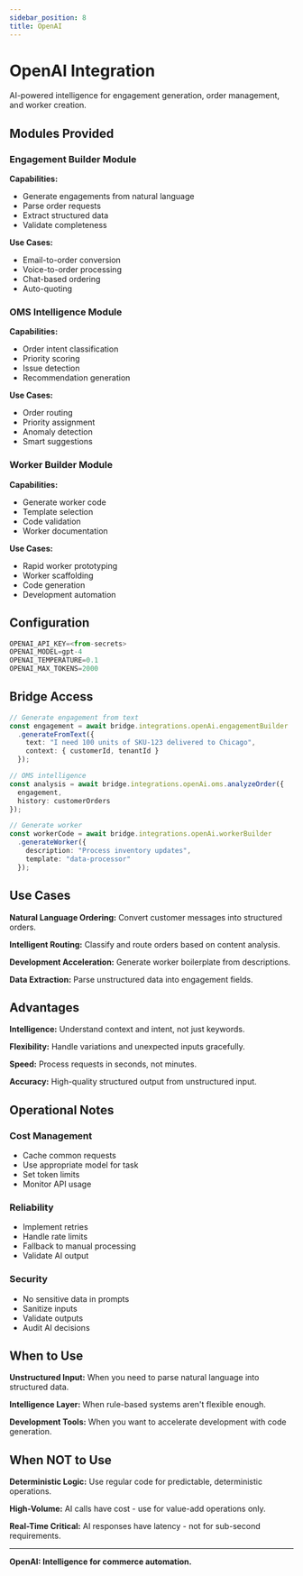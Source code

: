 ```yaml
---
sidebar_position: 8
title: OpenAI
---
```


# OpenAI Integration

AI-powered intelligence for engagement generation, order management, and worker creation.

## Modules Provided

### Engagement Builder Module

**Capabilities:**
- Generate engagements from natural language
- Parse order requests
- Extract structured data
- Validate completeness

**Use Cases:**
- Email-to-order conversion
- Voice-to-order processing
- Chat-based ordering
- Auto-quoting

### OMS Intelligence Module

**Capabilities:**
- Order intent classification
- Priority scoring
- Issue detection
- Recommendation generation

**Use Cases:**
- Order routing
- Priority assignment
- Anomaly detection
- Smart suggestions

### Worker Builder Module

**Capabilities:**
- Generate worker code
- Template selection
- Code validation
- Worker documentation

**Use Cases:**
- Rapid worker prototyping
- Worker scaffolding
- Code generation
- Development automation

## Configuration

```typescript
OPENAI_API_KEY=<from-secrets>
OPENAI_MODEL=gpt-4
OPENAI_TEMPERATURE=0.1
OPENAI_MAX_TOKENS=2000
```

## Bridge Access

```typescript
// Generate engagement from text
const engagement = await bridge.integrations.openAi.engagementBuilder
  .generateFromText({
    text: "I need 100 units of SKU-123 delivered to Chicago",
    context: { customerId, tenantId }
  });

// OMS intelligence
const analysis = await bridge.integrations.openAi.oms.analyzeOrder({
  engagement,
  history: customerOrders
});

// Generate worker
const workerCode = await bridge.integrations.openAi.workerBuilder
  .generateWorker({
    description: "Process inventory updates",
    template: "data-processor"
  });
```

## Use Cases

**Natural Language Ordering:** Convert customer messages into structured orders.

**Intelligent Routing:** Classify and route orders based on content analysis.

**Development Acceleration:** Generate worker boilerplate from descriptions.

**Data Extraction:** Parse unstructured data into engagement fields.

## Advantages

**Intelligence:** Understand context and intent, not just keywords.

**Flexibility:** Handle variations and unexpected inputs gracefully.

**Speed:** Process requests in seconds, not minutes.

**Accuracy:** High-quality structured output from unstructured input.

## Operational Notes

### Cost Management
- Cache common requests
- Use appropriate model for task
- Set token limits
- Monitor API usage

### Reliability
- Implement retries
- Handle rate limits
- Fallback to manual processing
- Validate AI output

### Security
- No sensitive data in prompts
- Sanitize inputs
- Validate outputs
- Audit AI decisions

## When to Use

**Unstructured Input:** When you need to parse natural language into structured data.

**Intelligence Layer:** When rule-based systems aren't flexible enough.

**Development Tools:** When you want to accelerate development with code generation.

## When NOT to Use

**Deterministic Logic:** Use regular code for predictable, deterministic operations.

**High-Volume:** AI calls have cost - use for value-add operations only.

**Real-Time Critical:** AI responses have latency - not for sub-second requirements.

---

**OpenAI: Intelligence for commerce automation.**


